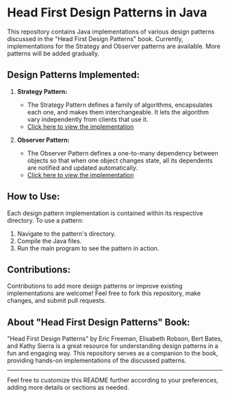 # Head First Design Patterns in Java

This repository contains Java implementations of various design patterns discussed in the "Head First Design Patterns" book. Currently, implementations for the Strategy and Observer patterns are available. More patterns will be added gradually.

## Design Patterns Implemented:

1. **Strategy Pattern:**
    - The Strategy Pattern defines a family of algorithms, encapsulates each one, and makes them interchangeable. It lets the algorithm vary independently from clients that use it.
    - [Click here to view the implementation](Patterns/Strategy-pattern/)

2. **Observer Pattern:**
    - The Observer Pattern defines a one-to-many dependency between objects so that when one object changes state, all its dependents are notified and updated automatically.
    - [Click here to view the implementation](Patterns/Observer_pattern/)

## How to Use:

Each design pattern implementation is contained within its respective directory. To use a pattern:

1. Navigate to the pattern's directory.
2. Compile the Java files.
3. Run the main program to see the pattern in action.
   
## Contributions:

Contributions to add more design patterns or improve existing implementations are welcome! Feel free to fork this repository, make changes, and submit pull requests.

## About "Head First Design Patterns" Book:

"Head First Design Patterns" by Eric Freeman, Elisabeth Robson, Bert Bates, and Kathy Sierra is a great resource for understanding design patterns in a fun and engaging way. This repository serves as a companion to the book, providing hands-on implementations of the discussed patterns.

---

Feel free to customize this README further according to your preferences, adding more details or sections as needed.
